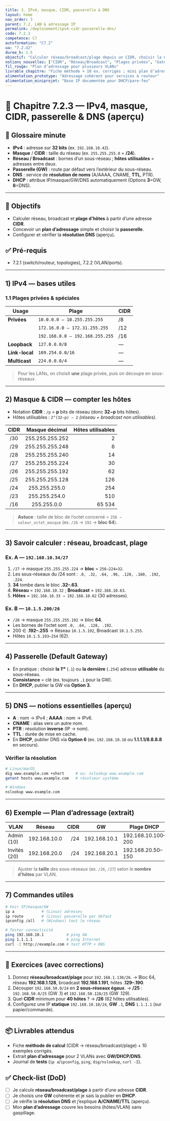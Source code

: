 ```yaml
---
title: 3. IPv4, masque, CIDR, passerelle & DNS
layout: home
nav_order: 3
parent: 7.2. LAN & adressage IP
permalink: /deploiement/ipv4-cidr-passerelle-dns/
code: 7.2.3
competence: C7
autoformation: "C7.2"
ua: "7.2.U2"
duree_h: 1.5
objectif: "Calculer réseau/broadcast/plage depuis un CIDR, choisir la GW et configurer/vérifier le DNS."
notions_nouvelles: ["CIDR", "Réseau/Broadcast", "Plages privées", "Gateway par défaut", "DNS A/AAAA/CNAME/PTR/TTL", "Outils dig/nslookup"]
fil_rouge: "Plan d’adressage pour plusieurs VLANs"
livrable_chapitre: "Fiche méthode + 10 ex. corrigés ; mini plan d’adressage (2 VLANs) + journal de tests"
alimentation_prototype: "Adressage cohérent pour services & routeur"
alimentation_miniprojet: "Base IP documentée pour DHCP/pare-feu"
---
```


# 📘 Chapitre 7.2.3 — IPv4, masque, CIDR, passerelle & DNS (aperçu)

## 📒 Glossaire minute
- **IPv4** : adresse sur **32 bits** (ex. `192.168.10.42`).  
- **Masque** / **CIDR** : taille du réseau (ex. `255.255.255.0` = **/24**).  
- **Réseau / Broadcast** : bornes d’un sous-réseau ; **hôtes utilisables** = adresses entre deux.  
- **Passerelle (GW)** : route par défaut vers l’extérieur du sous-réseau.  
- **DNS** : service de **résolution de noms** (A/AAAA, CNAME, **TTL**, PTR).  
- **DHCP** : attribue IP/masque/GW/DNS automatiquement (Options **3**=GW, **6**=DNS).

---

## 🎯 Objectifs
- Calculer réseau, broadcast et **plage d’hôtes** à partir d’une adresse **CIDR**.  
- Concevoir un **plan d’adressage** simple et choisir la **passerelle**.  
- Configurer et vérifier la **résolution DNS** (aperçu).

## ✅ Pré-requis
- 7.2.1 (switch/routeur, topologies), 7.2.2 (VLAN/ports).

---

## 1) IPv4 — bases utiles
### 1.1 Plages privées & spéciales
| Usage | Plage | CIDR |
|---|---|---|
| **Privées** | `10.0.0.0 – 10.255.255.255` | /8 |
| | `172.16.0.0 – 172.31.255.255` | /12 |
| | `192.168.0.0 – 192.168.255.255` | /16 |
| **Loopback** | `127.0.0.0/8` | — |
| **Link-local** | `169.254.0.0/16` | — |
| **Multicast** | `224.0.0.0/4` | — |

> Pour les LANs, on choisit **une** plage privée, puis on découpe en sous-réseaux.

---

## 2) Masque & CIDR — compter les hôtes
- Notation **CIDR** : `/p` = **p** bits de réseau (donc **32−p** bits hôtes).  
- Hôtes utilisables : `2^(32−p) − 2` *(réseau + broadcast non utilisables)*.

| CIDR | Masque décimal | Hôtes utilisables |
|:--:|:--:|--:|
| /30 | 255.255.255.252 | 2 |
| /29 | 255.255.255.248 | 6 |
| /28 | 255.255.255.240 | 14 |
| /27 | 255.255.255.224 | 30 |
| /26 | 255.255.255.192 | 62 |
| /25 | 255.255.255.128 | 126 |
| /24 | 255.255.255.0 | 254 |
| /23 | 255.255.254.0 | 510 |
| /16 | 255.255.0.0 | 65 534 |

> **Astuce** : taille de bloc de l’octet concerné = `256 − valeur_octet_masque` (ex. `/26` → `192` → **bloc 64**).

---

## 3) Savoir calculer : réseau, broadcast, plage
### Ex. A — `192.168.10.34/27`
1. `/27` → masque `255.255.255.224` → **bloc** = `256−224=32`.  
2. Les sous-réseaux du /24 sont : `.0, .32, .64, .96, .128, .160, .192, .224`.  
3. **34** tombe dans le bloc **.32–.63**.  
4. **Réseau** = `192.168.10.32` ; **Broadcast** = `192.168.10.63`.  
5. **Hôtes** = `192.168.10.33 → 192.168.10.62` (30 adresses).

### Ex. B — `10.1.5.200/26`
- `/26` → masque `255.255.255.192` → bloc **64**.  
- Les bornes de l’octet sont `.0, .64, .128, .192`.  
- 200 ∈ **.192–.255** → Réseau `10.1.5.192`, Broadcast `10.1.5.255`.  
- Hôtes `10.1.5.193–254` (62).

---

## 4) Passerelle (Default Gateway)
- En pratique : choisir **la 1ʳᵉ** (`.1`) ou **la dernière** (`.254`) adresse **utilisable** du sous-réseau.  
- **Consistance** = clé (ex. toujours `.1` pour la GW).  
- En **DHCP**, publier la GW via **Option 3**.

---

## 5) DNS — notions essentielles (aperçu)
- **A** : nom → IPv4 ; **AAAA** : nom → IPv6.  
- **CNAME** : alias vers un autre nom.  
- **PTR** : résolution **inverse** (IP → nom).  
- **TTL** : durée de mise en cache.  
- En **DHCP**, publier DNS via **Option 6** (ex. `192.168.10.10` ou **1.1.1.1/8.8.8.8** en secours).

### Vérifier la résolution
```bash
# Linux/macOS
dig www.example.com +short     # ou: nslookup www.example.com
getent hosts www.example.com   # résolveur système

# Windows
nslookup www.example.com
````

---

## 6) Exemple — Plan d’adressage (extrait)

| VLAN         | Réseau       | CIDR | GW           | Plage DHCP         | DNS                    |
| ------------ | ------------ | ---: | ------------ | ------------------ | ---------------------- |
| Admin (10)   | 192.168.10.0 |  /24 | 192.168.10.1 | 192.168.10.100–200 | 192.168.10.10, 1.1.1.1 |
| Invités (20) | 192.168.20.0 |  /24 | 192.168.20.1 | 192.168.20.50–150  | 1.1.1.1, 8.8.8.8       |

> Ajuster la **taille** des sous-réseaux (ex. `/26`, `/27`) selon le **nombre d’hôtes** par VLAN.

---

## 7) Commandes utiles

```bash
# Voir IP/masque/GW
ip a            # (Linux) adresses
ip route        # (Linux) passerelle par défaut
ipconfig /all   # (Windows) tout le réseau

# Tester connectivité
ping 192.168.10.1          # ping GW
ping 1.1.1.1               # ping Internet
curl -I http://example.com # test HTTP + DNS
```

---

## 🧪 Exercices (avec corrections)

1. Donnez **réseau/broadcast/plage** pour `192.168.1.130/26`.
   → Bloc 64, réseau **192.168.1.128**, broadcast **192.168.1.191**, hôtes **.129–.190**.
2. Découper `192.168.50.0/24` en **2 sous-réseaux égaux**.
   → **/25** : `192.168.50.0/25` (GW .1) et `192.168.50.128/25` (GW .129).
3. Quel **CIDR** minimum pour **40 hôtes** ?
   → **/26** (62 hôtes utilisables).
4. Configurez une IP **statique** `192.168.10.10/24`, **GW** `.1`, **DNS** `1.1.1.1` (sur papier/commande).

---

## 📦 Livrables attendus

* Fiche **méthode de calcul** (CIDR → réseau/broadcast/plage) + 10 exemples corrigés.
* Extrait **plan d’adressage** pour 2 VLANs avec **GW/DHCP/DNS**.
* Journal de **tests** (`ip a`/`ipconfig`, `ping`, `dig/nslookup`, `curl -I`).

## ✅ Check-list (DoD)

* [ ] Je calcule **réseau/broadcast/plage** à partir d’une adresse **CIDR**.
* [ ] Je choisis une **GW** cohérente et je sais la publier en **DHCP**.
* [ ] Je vérifie la **résolution DNS** et j’explique **A/CNAME/TTL** (aperçu).
* [ ] Mon **plan d’adressage** couvre les besoins (hôtes/VLAN) sans gaspillage.
